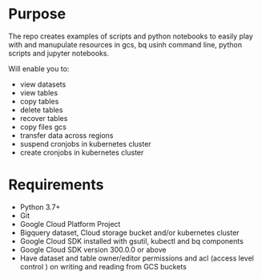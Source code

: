# Purpose

The repo creates examples of scripts and python notebooks to easily play with and manupulate 
resources in gcs, bq usinh command line, python scripts and jupyter notebooks.

Will enable you to:
* view datasets
* view tables
* copy tables
* delete tables
* recover tables
* copy files gcs
* transfer data across regions
* suspend cronjobs in kubernetes cluster
* create cronjobs in kubernetes cluster
  

# Requirements

* Python 3.7+
* Git
* Google Cloud Platform Project
* Bigquery dataset, Cloud storage bucket and/or kubernetes cluster
* Google Cloud SDK installed with gsutil, kubectl and bq components
* Google Cloud SDK version 300.0.0 or above
* Have dataset and table owner/editor permissions and acl (access level control ) on writing and reading from GCS buckets